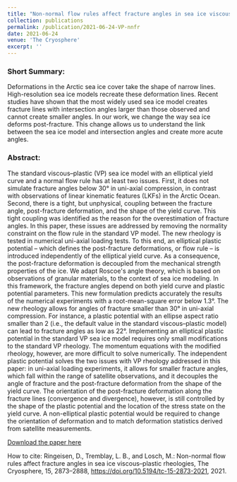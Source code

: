 ```yaml
---
title: "Non-normal flow rules affect fracture angles in sea ice viscous-plastic rheologies"
collection: publications
permalink: /publication/2021-06-24-VP-nnfr
date: 2021-06-24
venue: 'The Cryosphere'
excerpt: ''
---
```



### Short Summary:

Deformations in the Arctic sea ice cover take the shape of narrow lines. High-resolution sea ice models recreate these deformation lines. Recent studies have shown that the most widely used sea ice model creates fracture lines with intersection angles larger than those observed and cannot create smaller angles. In our work, we change the way sea ice deforms post-fracture. This change allows us to understand the link between the sea ice model and intersection angles and create more acute angles.

### Abstract:

The standard viscous–plastic (VP) sea ice model with an elliptical yield curve and a normal flow rule has at least two issues. First, it does not simulate fracture angles below 30° in uni-axial compression, in contrast with observations of linear kinematic features (LKFs) in the Arctic Ocean. Second, there is a tight, but unphysical, coupling between the fracture angle, post-fracture deformation, and the shape of the yield curve. This tight coupling was identified as the reason for the overestimation of fracture angles. In this paper, these issues are addressed by removing the normality constraint on the flow rule in the standard VP model. The new rheology is tested in numerical uni-axial loading tests. To this end, an elliptical plastic potential – which defines the post-fracture deformations, or flow rule – is introduced independently of the elliptical yield curve. As a consequence, the post-fracture deformation is decoupled from the mechanical strength properties of the ice. We adapt Roscoe's angle theory, which is based on observations of granular materials, to the context of sea ice modeling. In this framework, the fracture angles depend on both yield curve and plastic potential parameters. This new formulation predicts accurately the results of the numerical experiments with a root-mean-square error below 1.3°. The new rheology allows for angles of fracture smaller than 30° in uni-axial compression. For instance, a plastic potential with an ellipse aspect ratio smaller than 2 (i.e., the default value in the standard viscous–plastic model) can lead to fracture angles as low as 22°. Implementing an elliptical plastic potential in the standard VP sea ice model requires only small modifications to the standard VP rheology. The momentum equations with the modified rheology, however, are more difficult to solve numerically. The independent plastic potential solves the two issues with VP rheology addressed in this paper: in uni-axial loading experiments, it allows for smaller fracture angles, which fall within the range of satellite observations, and it decouples the angle of fracture and the post-fracture deformation from the shape of the yield curve. The orientation of the post-fracture deformation along the fracture lines (convergence and divergence), however, is still controlled by the shape of the plastic potential and the location of the stress state on the yield curve. A non-elliptical plastic potential would be required to change the orientation of deformation and to match deformation statistics derived from satellite measurements.

[Download the paper here](https://tc.copernicus.org/articles/15/2873/2021/tc-15-2873-2021.pdf)

How to cite: Ringeisen, D., Tremblay, L. B., and Losch, M.: Non-normal flow rules affect fracture angles in sea ice viscous–plastic rheologies, The Cryosphere, 15, 2873–2888, https://doi.org/10.5194/tc-15-2873-2021, 2021. 
